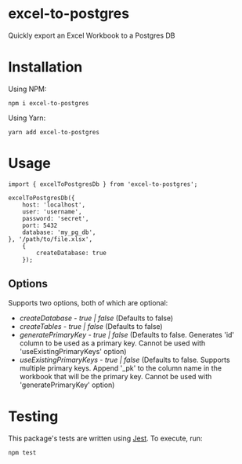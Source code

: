 # excel-to-postgres
Quickly export an Excel Workbook to a Postgres DB

# Installation

Using NPM:

`npm i excel-to-postgres`

Using Yarn:

`yarn add excel-to-postgres`

# Usage

```
import { excelToPostgresDb } from 'excel-to-postgres';

excelToPostgresDb({
    host: 'localhost',
    user: 'username',
    password: 'secret',
    port: 5432
    database: 'my_pg_db',
}, '/path/to/file.xlsx',
    {
        createDatabase: true
    });
```

## Options

Supports two options, both of which are optional:

* *createDatabase* - _true | false_ (Defaults to false)
* *createTables* - _true | false_ (Defaults to false)
* *generatePrimaryKey* - _true | false_ (Defaults to false.  Generates 'id' column to be used as a primary key.  Cannot be used with 'useExistingPrimaryKeys' option)
* *useExistingPrimaryKeys* - _true | false_ (Defaults to false.  Supports multiple primary keys.  Append '_pk' to the column name in the workbook that will be the primary key.  Cannot be used with 'generatePrimaryKey' option)
# Testing

This package's tests are written using [Jest](https://jestjs.io/).  To execute, run:

`npm test`